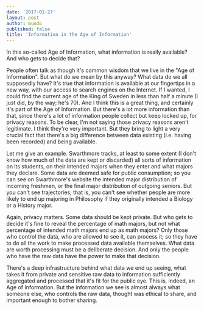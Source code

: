 ```yaml
---
date: '2017-01-27'
layout: post
author: mundo
published: false
title: 'Information in the Age of Information'
---
```

In this so-called Age of Information, what information is really available? And who gets to decide that?    

People often talk as though it's common wisdom that we live in the "Age of Information". But what do we mean by this anyway? What data do we all supposedly have? It's true that information is available at our fingertips in a new way, with our access to search engines on the Internet. If I wanted, I could find the current age of the King of Sweden in less than half a minute (I just did, by the way; he's 70). And I think this is a great thing, and certainly it's part of the Age of Information. But there's a lot more information than that, since there's a lot of information people collect but keep locked up, for privacy reasons. To be clear, I'm not saying those privacy reasons aren't legitimate. I think they're very important. But they bring to light a very crucial fact that there's a big difference between data existing (i.e. having been recorded) and being available.

Let me give an example. Swarthmore tracks, at least to some extent (I don't know how much of the data are kept or discarded) all sorts of information on its students, on their intended majors when they enter and what majors they declare. Some data are deemed safe for public consumption; so you can see on Swarthmore's website the intended major distribution of incoming freshmen, or the final major distribution of outgoing seniors. But you can't see trajectories; that is, you can't see whether people are more likely to end up majoring in Philosophy if they originally intended a Biology or a History major.

Again, privacy matters. Some data should be kept private. But who gets to decide it's fine to reveal the percentage of math majors, but not what percentage of intended math majors end up as math majors? Only those who control the data, who are allowed to see it, can process it; so they have to do all the work to make processed data available themselves. What data are worth processing must be a deliberate decision. And only the people who have the raw data have the power to make that decision.

There's a deep infrastructure behind what data we end up seeing, what takes it from private and sensitive raw data to information sufficiently aggregated and processed that it's fit for the public eye. This is, indeed, an Age of Information. But the information we see is almost always what someone else, who controls the raw data, thought was ethical to share, and important enough to bother sharing.